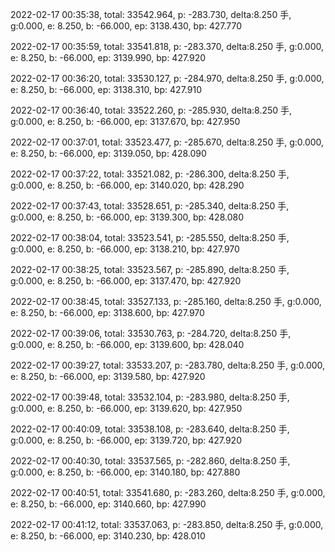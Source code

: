 2022-02-17 00:35:38, total: 33542.964, p: -283.730, delta:8.250 手, g:0.000, e: 8.250, b: -66.000, ep: 3138.430, bp: 427.770

2022-02-17 00:35:59, total: 33541.818, p: -283.370, delta:8.250 手, g:0.000, e: 8.250, b: -66.000, ep: 3139.990, bp: 427.920

2022-02-17 00:36:20, total: 33530.127, p: -284.970, delta:8.250 手, g:0.000, e: 8.250, b: -66.000, ep: 3138.310, bp: 427.910

2022-02-17 00:36:40, total: 33522.260, p: -285.930, delta:8.250 手, g:0.000, e: 8.250, b: -66.000, ep: 3137.670, bp: 427.950

2022-02-17 00:37:01, total: 33523.477, p: -285.670, delta:8.250 手, g:0.000, e: 8.250, b: -66.000, ep: 3139.050, bp: 428.090

2022-02-17 00:37:22, total: 33521.082, p: -286.300, delta:8.250 手, g:0.000, e: 8.250, b: -66.000, ep: 3140.020, bp: 428.290

2022-02-17 00:37:43, total: 33528.651, p: -285.340, delta:8.250 手, g:0.000, e: 8.250, b: -66.000, ep: 3139.300, bp: 428.080

2022-02-17 00:38:04, total: 33523.541, p: -285.550, delta:8.250 手, g:0.000, e: 8.250, b: -66.000, ep: 3138.210, bp: 427.970

2022-02-17 00:38:25, total: 33523.567, p: -285.890, delta:8.250 手, g:0.000, e: 8.250, b: -66.000, ep: 3137.470, bp: 427.920

2022-02-17 00:38:45, total: 33527.133, p: -285.160, delta:8.250 手, g:0.000, e: 8.250, b: -66.000, ep: 3138.600, bp: 427.970

2022-02-17 00:39:06, total: 33530.763, p: -284.720, delta:8.250 手, g:0.000, e: 8.250, b: -66.000, ep: 3139.600, bp: 428.040

2022-02-17 00:39:27, total: 33533.207, p: -283.780, delta:8.250 手, g:0.000, e: 8.250, b: -66.000, ep: 3139.580, bp: 427.920

2022-02-17 00:39:48, total: 33532.104, p: -283.980, delta:8.250 手, g:0.000, e: 8.250, b: -66.000, ep: 3139.620, bp: 427.950

2022-02-17 00:40:09, total: 33538.108, p: -283.640, delta:8.250 手, g:0.000, e: 8.250, b: -66.000, ep: 3139.720, bp: 427.920

2022-02-17 00:40:30, total: 33537.565, p: -282.860, delta:8.250 手, g:0.000, e: 8.250, b: -66.000, ep: 3140.180, bp: 427.880

2022-02-17 00:40:51, total: 33541.680, p: -283.260, delta:8.250 手, g:0.000, e: 8.250, b: -66.000, ep: 3140.660, bp: 427.990

2022-02-17 00:41:12, total: 33537.063, p: -283.850, delta:8.250 手, g:0.000, e: 8.250, b: -66.000, ep: 3140.230, bp: 428.010